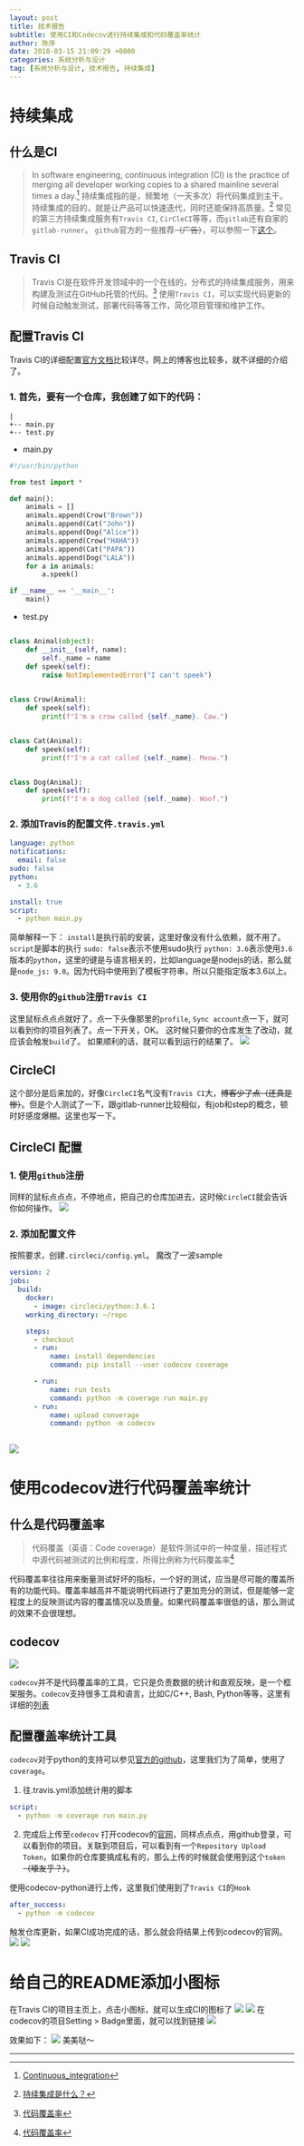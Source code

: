 ```yaml
---
layout: post
title: 技术报告
subtitle: 使用CI和Codecov进行持续集成和代码覆盖率统计
author: 陈序
date: 2018-03-15 21:09:29 +0800
categories: 系统分析与设计
tag: [系统分析与设计, 技术报告, 持续集成]
---
```


# 持续集成
## 什么是CI
> In software engineering, continuous integration (CI) is the practice of merging all developer working copies to a shared mainline several times a day.[^1]
> 持续集成指的是，频繁地（一天多次）将代码集成到主干。持续集成的目的，就是让产品可以快速迭代，同时还能保持高质量。[^2]
常见的第三方持续集成服务有``Travis CI``, ``CirCleCI``等等，而``gitlab``还有自家的``gitlab-runner``。
``github``官方的一些推荐<del>（广告）</del>，可以参照一下[这个](https://github.com/marketplace/category/continuous-integration)。


## Travis CI
> Travis CI是在软件开发领域中的一个在线的，分布式的持续集成服务，用来构建及测试在GitHub托管的代码。[^3]
使用``Travis CI``，可以实现代码更新的时候自动触发测试，部署代码等等工作，简化项目管理和维护工作。

## 配置Travis CI
Travis CI的详细配置[官方文档](https://docs.travis-ci.com/)比较详尽，网上的博客也比较多，就不详细的介绍了。
### 1. 首先，要有一个仓库，我创建了如下的代码：
~~~
|
+-- main.py
+-- test.py
~~~

+ main.py

~~~python
#!/usr/bin/python

from test import *

def main():
    animals = []
    animals.append(Crow("Brown"))
    animals.append(Cat("John"))
    animals.append(Dog("Alice"))
    animals.append(Crow("HAHA"))
    animals.append(Cat("PAPA"))
    animals.append(Dog("LALA"))
    for a in animals:
        a.speek()

if __name__ == '__main__':
    main()
~~~

+ test.py

~~~python

class Animal(object):
    def __init__(self, name):
        self._name = name
    def speek(self):
        raise NotImplementedError("I can't speek")
    

class Crow(Animal):
    def speek(self):
        print(f"I'm a crow called {self._name}. Caw.")


class Cat(Animal):
    def speek(self):
        print(f"I'm a cat called {self._name}. Meow.")


class Dog(Animal):
    def speek(self):
        print(f"I'm a dog called {self._name}. Woof.")
~~~

### 2. 添加Travis的配置文件``.travis.yml``
~~~yml
language: python
notifications:
  email: false
sudo: false
python:
  - 3.6

install: true
script:
  - python main.py
~~~
简单解释一下：
``install``是执行前的安装，这里好像没有什么依赖，就不用了。
``script``是脚本的执行
``sudo: false``表示不使用sudo执行
``python: 3.6``表示使用``3.6``版本的``python``，这里的键是与语言相关的，比如language是nodejs的话，那么就是``node_js: 9.0``。因为代码中使用到了模板字符串，所以只能指定版本3.6以上。

### 3. 使用你的``github``注册``Travis CI``
这里鼠标点点点就好了，点一下头像那里的``profile``, ``Sync account``点一下，就可以看到你的项目列表了。点一下开关，OK。
这时候只要你的仓库发生了改动，就应该会触发``build``了。
如果顺利的话，就可以看到运行的结果了。
![](/img/post/2018-04-15/ci-result.png)

## CircleCI
这个部分是后来加的，好像``CircleCI``名气没有``Travis CI``大，<del>博客少了点（还真是惨）</del>。但是个人测试了一下，跟gitlab-runner比较相似，有job和step的概念，顿时好感度爆棚。这里也写一下。

## CircleCI 配置

### 1. 使用``github``注册
同样的鼠标点点点，不停地点，把自己的仓库加进去，这时候``CircleCI``就会告诉你如何操作。
![](/img/post/2018-04-15/circle-ci.png)

### 2. 添加配置文件
按照要求，创建``.circleci/config.yml``。
魔改了一波sample
~~~yml
version: 2
jobs:
  build:
    docker:
      - image: circleci/python:3.6.1
    working_directory: ~/repo

    steps:
      - checkout
      - run:
          name: install dependencies
          command: pip install --user codecov coverage

      - run:
          name: run tests
          command: python -m coverage run main.py
      - run:
          name: upload converage
          command: python -m codecov
          
~~~
![](/img/post/2018-04-15/circle-ci-result.png)
# 使用codecov进行代码覆盖率统计

## 什么是代码覆盖率
> 代码覆盖（英语：Code coverage）是软件测试中的一种度量，描述程式中源代码被测试的比例和程度，所得比例称为代码覆盖率[^3]

代码覆盖率往往用来衡量测试好坏的指标，一个好的测试，应当是尽可能的覆盖所有的功能代码。覆盖率越高并不能说明代码进行了更加充分的测试，但是能够一定程度上的反映测试内容的覆盖情况以及质量。如果代码覆盖率很低的话，那么测试的效果不会很理想。

## codecov
![](/img/post/2018-04-15/codecov.png)

``codecov``并不是代码覆盖率的工具，它只是负责数据的统计和直观反映，是一个框架服务。``codecov``支持很多工具和语言，比如C/C++, Bash, Python等等，这里有详细的[列表](https://docs.codecov.io/docs/supported-languages)

## 配置覆盖率统计工具
``codecov``对于python的支持可以参见[官方的github](https://github.com/codecov/example-python)，这里我们为了简单，使用了``coverage``。
1. 往.travis.yml添加统计用的脚本
~~~yml
script:
  - python -m coverage run main.py
~~~

2. 完成后上传至``codecov``
打开codecov的[官网](codecov.io)，同样点点点，用github登录，可以看到你的项目。关联到项目后，可以看到有一个``Repository Upload Token``，如果你的仓库要搞成私有的，那么上传的时候就会使用到这个``token``<del>（壕友乎？）</del>。

使用codecov-python进行上传，这里我们使用到了``Travis CI``的``Hook``
~~~yml
after_success:
  - python -m codecov
~~~

触发仓库更新，如果CI成功完成的话，那么就会将结果上传到codecov的官网。
![](/img/post/2018-04-15/codecov-result-line.png)
![](/img/post/2018-04-15/codecov-result-others.png)

# 给自己的README添加小图标
在Travis CI的项目主页上，点击小图标，就可以生成CI的图标了
![](/img/post/2018-04-15/ci-icon.png)
![](/img/post/2018-04-15/ci-icon2.png)
在codecov的项目Setting > Badge里面，就可以找到链接
![](/img/post/2018-04-15/codecov-icon.png)

效果如下：
![](/img/post/2018-04-15/readme.png)
美美哒～

---

[^1]: [Continuous_integration](https://en.wikipedia.org/wiki/Continuous_integration)
[^2]: [持续集成是什么？](http://www.ruanyifeng.com/blog/2015/09/continuous-integration.html)
[^3]: [代码覆盖率](https://zh.wikipedia.org/zh-cn/代码覆盖率)